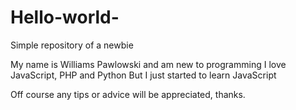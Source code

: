 # Hello-world-
Simple repository of a newbie 

My name is Williams Pawlowski and am new to programming 
I love JavaScript, PHP and Python 
But I just started to learn JavaScript 

Off course any tips or advice will be appreciated, thanks. 
